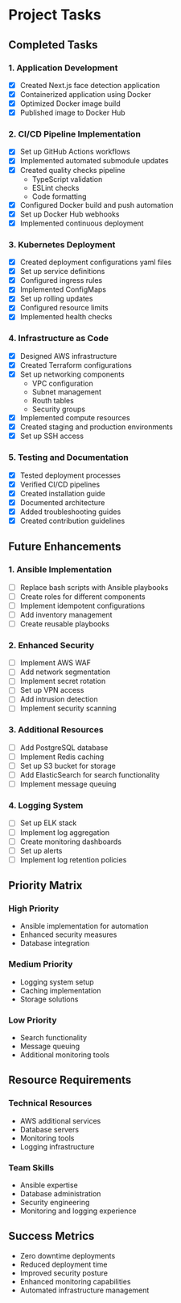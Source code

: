 # Project Tasks

## Completed Tasks

### 1. Application Development

- [x] Created Next.js face detection application
- [x] Containerized application using Docker
- [x] Optimized Docker image build
- [x] Published image to Docker Hub

### 2. CI/CD Pipeline Implementation

- [x] Set up GitHub Actions workflows
- [x] Implemented automated submodule updates
- [x] Created quality checks pipeline
  - TypeScript validation
  - ESLint checks
  - Code formatting
- [x] Configured Docker build and push automation
- [x] Set up Docker Hub webhooks
- [x] Implemented continuous deployment

### 3. Kubernetes Deployment

- [x] Created deployment configurations yaml files
- [x] Set up service definitions
- [x] Configured ingress rules
- [x] Implemented ConfigMaps
- [x] Set up rolling updates
- [x] Configured resource limits
- [x] Implemented health checks

### 4. Infrastructure as Code

- [x] Designed AWS infrastructure
- [x] Created Terraform configurations
- [x] Set up networking components
  - VPC configuration
  - Subnet management
  - Routh tables
  - Security groups
- [x] Implemented compute resources
- [x] Created staging and production environments
- [x] Set up SSH access

### 5. Testing and Documentation

- [x] Tested deployment processes
- [x] Verified CI/CD pipelines
- [x] Created installation guide
- [x] Documented architecture
- [x] Added troubleshooting guides
- [x] Created contribution guidelines

## Future Enhancements

### 1. Ansible Implementation

- [ ] Replace bash scripts with Ansible playbooks
- [ ] Create roles for different components
- [ ] Implement idempotent configurations
- [ ] Add inventory management
- [ ] Create reusable playbooks

### 2. Enhanced Security

- [ ] Implement AWS WAF
- [ ] Add network segmentation
- [ ] Implement secret rotation
- [ ] Set up VPN access
- [ ] Add intrusion detection
- [ ] Implement security scanning

### 3. Additional Resources

- [ ] Add PostgreSQL database
- [ ] Implement Redis caching
- [ ] Set up S3 bucket for storage
- [ ] Add ElasticSearch for search functionality
- [ ] Implement message queuing

### 4. Logging System

- [ ] Set up ELK stack
- [ ] Implement log aggregation
- [ ] Create monitoring dashboards
- [ ] Set up alerts
- [ ] Implement log retention policies

## Priority Matrix

### High Priority

- Ansible implementation for automation
- Enhanced security measures
- Database integration

### Medium Priority

- Logging system setup
- Caching implementation
- Storage solutions

### Low Priority

- Search functionality
- Message queuing
- Additional monitoring tools

## Resource Requirements

### Technical Resources

- AWS additional services
- Database servers
- Monitoring tools
- Logging infrastructure

### Team Skills

- Ansible expertise
- Database administration
- Security engineering
- Monitoring and logging experience

## Success Metrics

- Zero downtime deployments
- Reduced deployment time
- Improved security posture
- Enhanced monitoring capabilities
- Automated infrastructure management
